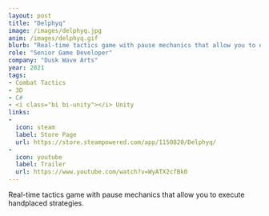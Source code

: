 ```yaml
---
layout: post
title: "Delphyq"
image: /images/delphyq.jpg
anim: /images/delphyq.gif
blurb: "Real-time tactics game with pause mechanics that allow you to execute handplaced strategies."
role: "Senior Game Developer"
company: "Dusk Wave Arts"
year: 2021
tags:
- Combat Tactics
- 3D
- C#
- <i class="bi bi-unity"></i> Unity
links:
-
  icon: steam
  label: Store Page
  url: https://store.steampowered.com/app/1150820/Delphyq/
-
  icon: youtube
  label: Trailer
  url: https://www.youtube.com/watch?v=WyATX2cfBk0
---
```


Real-time tactics game with pause mechanics that allow you to execute handplaced strategies.